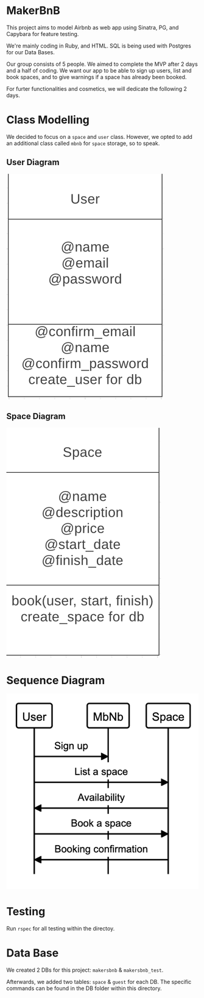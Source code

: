 # MakerBnB

This project aims to model Airbnb as web app using Sinatra, PG, and Capybara for feature testing.

We're mainly coding in Ruby, and HTML. SQL is being used with Postgres for our Data Bases.

Our group consists of 5 people. We aimed to complete the MVP after 2 days and a half of coding. We want our app to be able to sign up users,
list and book spaces, and to give warnings if a space has already been booked.

For furter functionalities and cosmetics, we will dedicate the following 2 days.

# Class Modelling

We decided to focus on a `space` and `user` class. However, we opted to add an additional class called `mbnb` for `space` storage, so to speak.

## User Diagram

![User Diagram](https://raw.githubusercontent.com/frank-mck/MakerBnB/main/img/User.png)

## Space Diagram

![Space Diagram](https://raw.githubusercontent.com/frank-mck/MakerBnB/main/img/Space.png)

# Sequence Diagram

![Sequence Diagram](https://raw.githubusercontent.com/frank-mck/MakerBnB/main/img/Sequence.png)

# Testing

Run `rspec` for all testing within the directoy.

# Data Base

We created 2 DBs for this project: `makersbnb` & `makersbnb_test`.

Afterwards, we added two tables: `space` & `guest` for each DB. The specific commands can be found in the DB folder within this directory.
